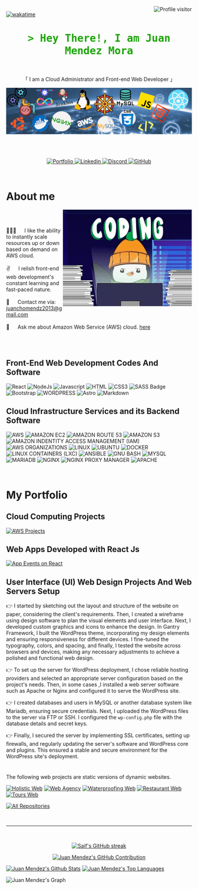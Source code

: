 <a href="https://komarev.com/ghpvc/?username=druvamayor">
  <img align="right" src="https://komarev.com/ghpvc/?username=druvamayor&label=Visitors&color=0e75b6&style=flat" alt="Profile visitor" />
</a>


[![wakatime](https://wakatime.com/badge/user/018afe8b-23c3-4028-b3cc-3e6f7af0cb56.svg)](https://wakatime.com/@018afe8b-23c3-4028-b3cc-3e6f7af0cb56)

<!-- Intro  -->
<h1 align="center" style="color:#1aa501;">
        <samp>&gt; Hey There!, I am Juan Mendez Mora
                <b><a target="_blank" href="https://github/druvamayor/portfolio"></a></b>
        </samp>
</h1>


<p align="center"> 
  <samp>
    <br>
    <p align="center">
    「 I am a Cloud Administrator and Front-end Web Developer 」
    </p>
    <p align="center">
      <img width="600" src="/assets/banner.png" alt="Cloud Administrator and Front-end Developer" />
    </p>
    <br>
    <br>
  </samp>
</p>

<p align="center">
 <a href="https://github.com/Druvamayor/Druvamayor/blob/main/readme.md#my-portfolio" target="self">
  <img src="https://img.shields.io/badge/Portfolio-DC143C?style=for-the-badge&logo=medium&logoColor=white" alt="Portfolio" />
 </a>
 <a href="https://www.linkedin.com/in/juan-gabriel-mendez-mora/" target="_blank">
  <img src="https://img.shields.io/badge/LinkedIn-0077B5?style=for-the-badge&logo=linkedin&logoColor=white" alt="Linkedin" />
 </a>
  <a href="https://discordapp.com/users/mayi_06693_43028" taget="_blank">
    <img src="https://img.shields.io/badge/Discord-5865F2.svg?style=for-the-badge&logo=Discord&logoColor=white" alt="Discord" />
  </a>
  <a href="https://github.com/Druvamayor" target="_blank">
    <img src="https://img.shields.io/badge/GitHub-181717.svg?style=for-the-badge&logo=GitHub&logoColor=white" alt="GitHub" />
  </a>
</p>
<br />

<!-- About Section -->
 # About me
 
  <p>
 <img align="right" width="350" src="/assets/coding.gif" alt="Coding gif" />
  
<br/>
<br/>
  
 👨🏻‍💻 &emsp; I like the ability to instantly scale resources up or down based on demand on AWS cloud. <br/><br/>
 ✌ &emsp; I relish front-end web development's constant learning and fast-paced nature.<br/><br/>
 📧 &emsp; Contact me via: juanchomendz2013@gmail.com<br/><br/>
 💬 &emsp; Ask me about Amazon Web Service (AWS) cloud. [here](https://github.com/druvamayor/druvamayor/issues)
  </p>

<br/>
<br/>

## Front-End Web Development Codes And Software

![React](https://img.shields.io/badge/React-20232A?style=for-the-badge&logo=react&logoColor=61DAFB)
![NodeJs](https://img.shields.io/badge/Node.js-43853D?style=for-the-badge&logo=node.js&logoColor=white)
![Javascript](https://img.shields.io/badge/Javascript-F0DB4F?style=for-the-badge&labelColor=black&logo=javascript&logoColor=F0DB4F)
![HTML](https://img.shields.io/badge/HTML5-E34F26?style=for-the-badge&logo=html5&logoColor=white)
![CSS3](https://img.shields.io/badge/CSS3-1572B6?style=for-the-badge&logo=css3&logoColor=white)
![SASS Badge](https://img.shields.io/badge/Sass-CC6699?style=for-the-badge&logo=sass&logoColor=white)
![Bootstrap](https://img.shields.io/badge/Bootstrap-563D7C?style=for-the-badge&logo=bootstrap&logoColor=white)
![WORDPRESS](https://img.shields.io/badge/WordPress-21759B.svg?style=for-the-badge&logo=WordPress&logoColor=white)
![Astro](https://img.shields.io/badge/Astro-000000?style=for-the-badge&logo=astro&logoColor=white)
![Markdown](https://img.shields.io/badge/Markdown-000000?style=for-the-badge&logo=markdown&logoColor=white)

## Cloud Infrastructure Services and its Backend Software

![AWS](https://img.shields.io/badge/Amazon%20AWS-232F3E.svg?style=for-the-badge&logo=Amazon-AWS&logoColor=white)
![AMAZON EC2](https://img.shields.io/badge/Amazon%20EC2-FF9900.svg?style=for-the-badge&logo=Amazon-EC2&logoColor=white)
![AMAZON ROUTE 53](https://img.shields.io/badge/Amazon%20Route%2053-8C4FFF.svg?style=for-the-badge&logo=Amazon-Route-53&logoColor=white)
![AMAZON S3](https://img.shields.io/badge/Amazon%20S3-569A31.svg?style=for-the-badge&logo=Amazon-S3&logoColor=white)
![AMAZON INDENTITY ACCESS MANAGEMENT (IAM)](https://img.shields.io/badge/Amazon%20Identity%20Access%20Management-DD344C.svg?style=for-the-badge&logo=Amazon-Identity-Access-Management&logoColor=white)
![AWS ORGANIZATIONS](https://img.shields.io/badge/AWS%20Organizations-E7157B.svg?style=for-the-badge&logo=AWS-Organizations&logoColor=white)
![LINUX](https://img.shields.io/badge/Linux-FCC624.svg?style=for-the-badge&logo=Linux&logoColor=black)
![UBUNTU](https://img.shields.io/badge/Ubuntu-E95420.svg?style=for-the-badge&logo=Ubuntu&logoColor=white)
![DOCKER](https://img.shields.io/badge/Docker-2496ED.svg?style=for-the-badge&logo=Docker&logoColor=white)
![LINUX CONTAINERS (LXC)](https://img.shields.io/badge/Linux%20Containers-333333.svg?style=for-the-badge&logo=Linux-Containers&logoColor=white)
![ANSIBLE](https://img.shields.io/badge/Ansible-EE0000.svg?style=for-the-badge&logo=Ansible&logoColor=white)
![GNU BASH](https://img.shields.io/badge/GNU%20Bash-4EAA25.svg?style=for-the-badge&logo=GNU-Bash&logoColor=white)
![MYSQL](https://img.shields.io/badge/MySQL-4479A1.svg?style=for-the-badge&logo=MySQL&logoColor=white)
![MARIADB](https://img.shields.io/badge/MariaDB-003545.svg?style=for-the-badge&logo=MariaDB&logoColor=white)
![NGINX](https://img.shields.io/badge/NGINX-009639.svg?style=for-the-badge&logo=NGINX&logoColor=white)
![NGINX PROXY MANAGER](https://img.shields.io/badge/Nginx%20Proxy%20Manager-F15833.svg?style=for-the-badge&logo=Nginx-Proxy-Manager&logoColor=white)
![APACHE](https://img.shields.io/badge/Apache-D22128.svg?style=for-the-badge&logo=Apache&logoColor=white)


<br/>

#  My Portfolio
## Cloud Computing Projects
[![AWS Projects](https://github-readme-stats.vercel.app/api/pin/?username=druvamayor&repo=aws-projects&border_color=#63C8E0&bg_color=0D1117&title_color=#63C8E0&text_color=8B949E&icon_color=#63C8E0)](https://github.com/Druvamayor/aws-projects/)

## Web Apps Developed with React Js
[![App Events on React](https://github-readme-stats.vercel.app/api/pin/?username=druvamayor&repo=app-events-on-react&border_color=#63C8E0&bg_color=0D1117&title_color=#63C8E0&text_color=8B949E&icon_color=#63C8E0)](https://github.com/Druvamayor/app-events-on-react.git)

## User Interface (UI) Web Design Projects And Web Servers Setup
👉 I started by sketching out the layout and structure of the website on paper, considering the client's requirements. Then, I created a wireframe using design software to plan the visual elements and user interface. Next, I developed custom graphics and icons to enhance the design. In Gantry Framework, I built the WordPress theme, incorporating my design elements and ensuring responsiveness for different devices. I fine-tuned the typography, colors, and spacing, and finally, I tested the website across browsers and devices, making any necessary adjustments to achieve a polished and functional web design.

👉 To set up the server for WordPress deployment, I chose reliable hosting providers and selected an appropriate server configuration based on the project's needs. Then, in some cases ,I installed a web server software such as Apache or Nginx and configured it to serve the WordPress site.

👉 I created databases and users in MySQL or another database system like Mariadb, ensuring secure credentials. Next, I uploaded the WordPress files to the server via FTP or SSH. I configured the `wp-config.php` file with the database details and secret keys.

👉 Finally, I secured the server by implementing SSL certificates, setting up firewalls, and regularly updating the server's software and WordPress core and plugins. This ensured a stable and secure environment for the WordPress site's deployment.
#
The following web projects are static versions of dynamic websites.

[![Holistic Web](https://github-readme-stats.vercel.app/api/pin/?username=druvamayor&repo=holistic-web&border_color=#63C8E0&bg_color=0D1117&title_color=#63C8E0&text_color=8B949E&icon_color=#63C8E0)](https://druvamayor.github.io/holistic-web/)
[![Web Agency](https://github-readme-stats.vercel.app/api/pin/?username=druvamayor&repo=web-agency&border_color=#E1DE80&bg_color=0D1117&title_color=#E1DE80&text_color=8B949E&icon_color=#E1DE80)](https://druvamayor.github.io/web-agency/)
[![Waterproofing Web](https://github-readme-stats.vercel.app/api/pin/?username=druvamayor&repo=waterproofing-web&border_color=#AC61E0&bg_color=0D1117&title_color=#AC61E0&text_color=8B949E&icon_color=#AC61E0)](https://druvamayor.github.io/waterproofing-web/)
[![Restaurant Web](https://github-readme-stats.vercel.app/api/pin/?username=druvamayor&repo=restaurant-web&border_color=#63C8E0&bg_color=0D1117&title_color=#63C8E0&text_color=8B949E&icon_color=#63C8E0)](https://druvamayor.github.io/restaurant-web/)
[![Tours Web](https://github-readme-stats.vercel.app/api/pin/?username=druvamayor&repo=tours-web&border_color=#E1DE80&bg_color=0D1117&title_color=#E1DE80&text_color=8B949E&icon_color=#E1DE80)](https://druvamayor.github.io/tours-web/)

<p align="left">
  <a href="https://github.com/druvamayor?tab=repositories" target="_blank"><img alt="All Repositories" title="All Repositories" src="https://img.shields.io/badge/-All%20Repos-2962FF?style=for-the-badge&logo=koding&logoColor=white"/></a>
</p>

<br/>
<hr/>
<br/>

<p align="center">
  <a href="https://github.com/druvamayor">
    <img src="https://github-readme-streak-stats.herokuapp.com/?user=druvamayor&theme=radical&border=7F3FBF&background=0D1117" alt="Saif's GitHub streak"/>
  </a>
</p>

<p align="center">
  <a href="https://github.com/druvamayor">
    <img src="https://github-profile-summary-cards.vercel.app/api/cards/profile-details?username=druvamayor&theme=radical" alt="Juan Mendez's GitHub Contribution"/>
  </a>
</p>

<a> 
    <a href="https://github.com/druvamayor"><img alt="Juan Mendez's Github Stats" src="https://denvercoder1-github-readme-stats.vercel.app/api?username=druvamayor&show_icons=true&count_private=true&theme=react&border_color=7F3FBF&bg_color=0D1117&title_color=F85D7F&icon_color=F8D866" height="192px" width="49.5%"/></a>
   <a href="https://github.com/druvamayor"><img alt="Juan Mendez's Top Languages" src="https://denvercoder1-github-readme-stats.vercel.app/api/top-langs/?username=druvamayor&langs_count=8&layout=compact&theme=react&border_color=7F3FBF&bg_color=0D1117&title_color=F85D7F&icon_color=F8D866" height="192px" width="49.5%"/></a>
  <br/>
</a>


![Juan Mendez's Graph](https://github-readme-activity-graph.vercel.app/graph?username=druvamayor&custom_title=Juan%20Mendez's%20GitHub%20Activity%20Graph&bg_color=0D1117&color=7F3FBF&line=7F3FBF&point=7F3FBF&area_color=FFFFFF&title_color=FFFFFF&area=true)
